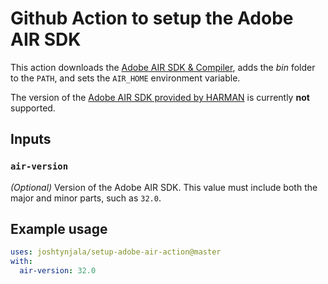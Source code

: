 # Github Action to setup the Adobe AIR SDK

This action downloads the [Adobe AIR SDK & Compiler](https://www.adobe.com/devnet/air/air-sdk-download.html), adds the _bin_ folder to the `PATH`, and sets the `AIR_HOME` environment variable.

The version of the [Adobe AIR SDK provided by HARMAN](https://airsdk.harman.com/) is currently **not** supported.

## Inputs

### `air-version`

_(Optional)_ Version of the Adobe AIR SDK. This value must include both the major and minor parts, such as `32.0`.

## Example usage

```yml
uses: joshtynjala/setup-adobe-air-action@master
with:
  air-version: 32.0
```
